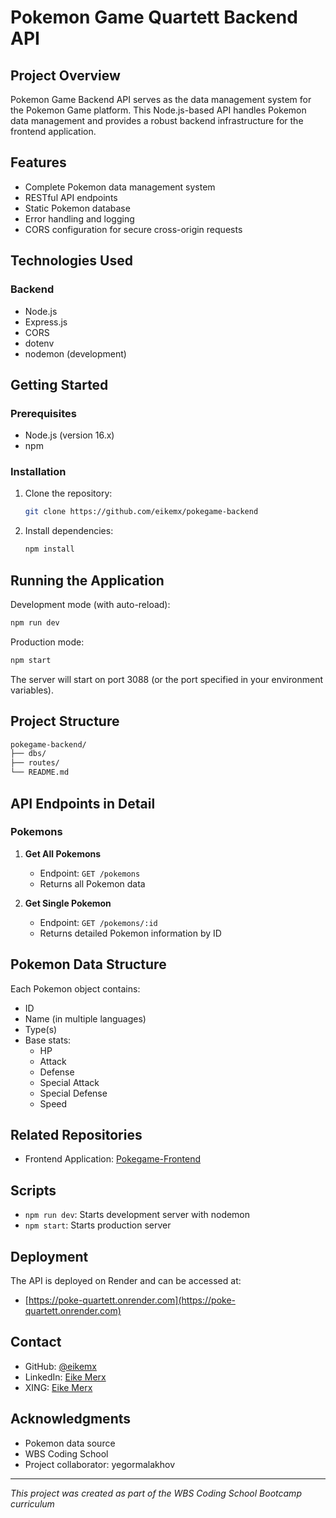 # Pokemon Game Quartett Backend API

## Project Overview
Pokemon Game Backend API serves as the data management system for the Pokemon Game platform. This Node.js-based API handles Pokemon data management and provides a robust backend infrastructure for the frontend application.

## Features
- Complete Pokemon data management system
- RESTful API endpoints
- Static Pokemon database
- Error handling and logging
- CORS configuration for secure cross-origin requests

## Technologies Used
### Backend
- Node.js
- Express.js
- CORS
- dotenv
- nodemon (development)

## Getting Started
### Prerequisites
- Node.js (version 16.x)
- npm

### Installation

1. Clone the repository:
    ```bash
    git clone https://github.com/eikemx/pokegame-backend
    ```

2. Install dependencies:
    ```bash
    npm install
    ```

## Running the Application

Development mode (with auto-reload):
```bash
npm run dev
```
Production mode:
```bash
npm start
```

The server will start on port 3088 (or the port specified in your environment variables).

## Project Structure
```bash
pokegame-backend/
├── dbs/
├── routes/
└── README.md
```

## API Endpoints in Detail

### Pokemons
1. **Get All Pokemons**
   - Endpoint: `GET /pokemons`
   - Returns all Pokemon data

2. **Get Single Pokemon**
   - Endpoint: `GET /pokemons/:id`
   - Returns detailed Pokemon information by ID

## Pokemon Data Structure
Each Pokemon object contains:
- ID
- Name (in multiple languages)
- Type(s)
- Base stats:
  - HP
  - Attack
  - Defense
  - Special Attack
  - Special Defense
  - Speed

## Related Repositories
- Frontend Application: [Pokegame-Frontend](https://github.com/eikemx/pokegame-frontend)

## Scripts
- `npm run dev`: Starts development server with nodemon
- `npm start`: Starts production server

## Deployment
The API is deployed on Render and can be accessed at:
- [https://poke-quartett.onrender.com](https://poke-quartett.onrender.com)

## Contact
- GitHub: [@eikemx](https://github.com/eikemx)
- LinkedIn: [Eike Merx](https://www.linkedin.com/in/eike-merx-50b111216/)
- XING: [Eike Merx](https://www.xing.com/profile/Eike_Merx/web_profiles)

## Acknowledgments
- Pokemon data source
- WBS Coding School
- Project collaborator: yegormalakhov

---
*This project was created as part of the WBS Coding School Bootcamp curriculum*